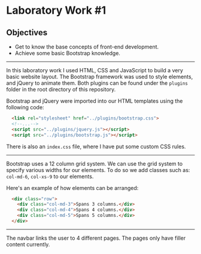 # Laboratory Work #1

## Objectives

- Get to know the base concepts of front-end development.
- Achieve some basic Bootstrap knowledge.

---

In this laboratory work I used HTML, CSS and JavaScript to build a very basic website layout.
The Bootstrap framework was used to style elements, and jQuery to animate them. Both plugins can be found
under the `plugins` folder in the root directory of this repository.

Bootstrap and jQuery were imported into our HTML templates using the following code:
```html
  <link rel="stylesheet" href="../plugins/bootstrap.css">
  <!--...-->
  <script src="../plugins/jquery.js"></script>
  <script src="../plugins/bootstrap.js"></script>
```

There is also an `index.css` file, where I have put some custom CSS rules.

---

Bootstrap uses a 12 column grid system. We can use the grid system to specify various widths for our elements.
To do so we add classes such as: `col-md-6`, `col-xs-9` to our elements.

Here's an example of how elements can be arranged:
```html
  <div class="row">
    <div class="col-md-3">Spans 3 columns.</div>
    <div class="col-md-4">Spans 4 columns.</div>
    <div class="col-md-5">Spans 5 columns.</div>
  </div>
```

---

The navbar links the user to 4 different pages. The pages only have filler content currently.

